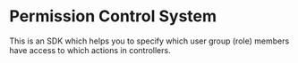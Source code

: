 # Permission Control System
This is an SDK which helps you to specify which user group (role) members have access to which actions in controllers. 
